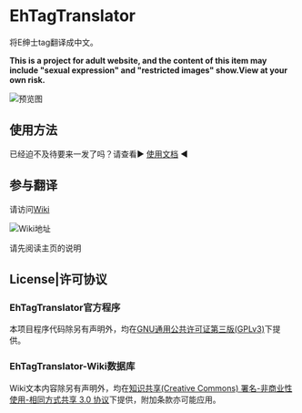 # EhTagTranslator
将E绅士tag翻译成中文。

**This is a project for adult website, and the content of this item may include "sexual expression" and "restricted images" show.View at your own risk.**

![预览图](https://raw.githubusercontent.com/wiki/Mapaler/EhTagTranslator/document/images/preview.png)

## 使用方法

已经迫不及待要来一发了吗？请查看▶ [使用文档](https://github.com/Mapaler/EhTagTranslator/wiki/使用文档) ◀

## 参与翻译
请访问[Wiki](https://github.com/Mapaler/EhTagTranslator/wiki)

![Wiki地址](http://ww1.sinaimg.cn/large/6c84b2d6gw1f3sontcz4ej20e005aq3g.jpg)

请先阅读主页的说明

## License|许可协议
### EhTagTranslator官方程序
本项目程序代码除另有声明外，均在[GNU通用公共许可证第三版(GPLv3)](https://github.com/Mapaler/EhTagTranslator/blob/master/LICENSE)下提供。

### EhTagTranslator-Wiki数据库
Wiki文本内容除另有声明外，均在[知识共享(Creative Commons) 署名-非商业性使用-相同方式共享 3.0 协议](https://zh.moegirl.org/%E8%90%8C%E5%A8%98%E7%99%BE%E7%A7%91:%E7%89%88%E6%9D%83%E4%BF%A1%E6%81%AF)下提供，附加条款亦可能应用。
